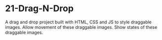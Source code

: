 # 21-Drag-N-Drop
A drag and drop project built with HTML, CSS and JS to style draggable images.
Allow movement of these draggable images.
Show states of these draggable images.
